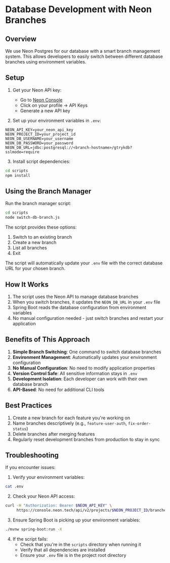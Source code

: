 # Database Development with Neon Branches

## Overview
We use Neon Postgres for our database with a smart branch management system. This allows developers to easily switch between different database branches using environment variables.

## Setup

1. Get your Neon API key:
   - Go to [Neon Console](https://console.neon.tech)
   - Click on your profile -> API Keys
   - Generate a new API key

2. Set up your environment variables in `.env`:
```
NEON_API_KEY=your_neon_api_key
NEON_PROJECT_ID=your_project_id
NEON_DB_USERNAME=your_username
NEON_DB_PASSWORD=your_password
NEON_DB_URL=jdbc:postgresql://<branch-hostname>/gtrykdb?sslmode=require
```

3. Install script dependencies:
```bash
cd scripts
npm install
```

## Using the Branch Manager

Run the branch manager script:
```bash
cd scripts
node switch-db-branch.js
```

The script provides these options:
1. Switch to an existing branch
2. Create a new branch
3. List all branches
4. Exit

The script will automatically update your `.env` file with the correct database URL for your chosen branch.

## How It Works

1. The script uses the Neon API to manage database branches
2. When you switch branches, it updates the `NEON_DB_URL` in your `.env` file
3. Spring Boot reads the database configuration from environment variables
4. No manual configuration needed - just switch branches and restart your application

## Benefits of This Approach

1. **Simple Branch Switching**: One command to switch database branches
2. **Environment Management**: Automatically updates your environment configuration
3. **No Manual Configuration**: No need to modify application properties
4. **Version Control Safe**: All sensitive information stays in `.env`
5. **Development Isolation**: Each developer can work with their own database branch
6. **API-Based**: No need for additional CLI tools

## Best Practices

1. Create a new branch for each feature you're working on
2. Name branches descriptively (e.g., `feature-user-auth`, `fix-order-status`)
3. Delete branches after merging features
4. Regularly reset development branches from production to stay in sync

## Troubleshooting

If you encounter issues:

1. Verify your environment variables:
```bash
cat .env
```

2. Check your Neon API access:
```bash
curl -H "Authorization: Bearer $NEON_API_KEY" \
     https://console.neon.tech/api/v2/projects/$NEON_PROJECT_ID/branches
```

3. Ensure Spring Boot is picking up your environment variables:
```bash
./mvnw spring-boot:run -X
```

4. If the script fails:
   - Check that you're in the `scripts` directory when running it
   - Verify that all dependencies are installed
   - Ensure your `.env` file is in the project root directory
